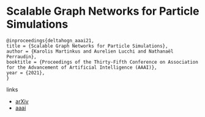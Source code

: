 # Scalable Graph Networks for Particle Simulations

```
@inproceedings{deltahogn_aaai21,
title = {Scalable Graph Networks for Particle Simulations},
author = {Karolis Martinkus and Aurelien Lucchi and Nathanaël Perraudin},
booktitle = {Proceedings of the Thirty-Fifth Conference on Association for the Advancement of Artificial Intelligence (AAAI)},
year = {2021},
}
```

links
- [arXiv](https://arxiv.org/abs/2010.06948)
- [aaai](https://www.aaai.org/AAAI21Papers/AAAI-5611.MartinkusK.pdf)
